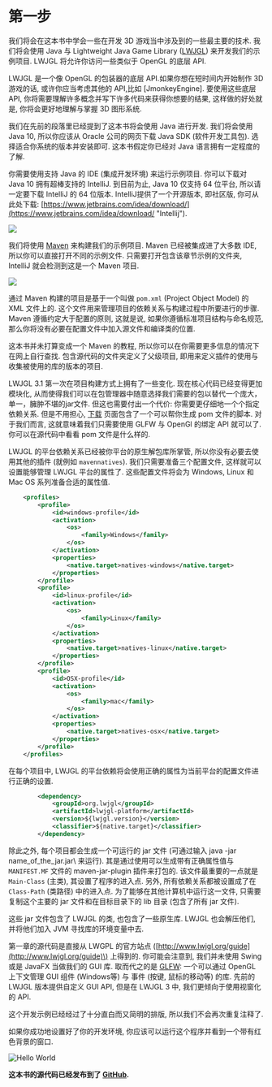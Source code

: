 # 第一步

我们将会在这本书中学会一些在开发 3D 游戏当中涉及到的一些最主要的技术. 我们将会使用 Java 与 Lightweight Java Game Library \([LWJGL](http://www.lwjgl.org/)\) 来开发我们的示例项目. LWJGL 将允许你访问一些类似于 OpenGL 的底层 API.

LWJGL 是一个像 OpenGL 的包装器的底层 API.如果你想在短时间内开始制作 3D 游戏的话, 或许你应当考虑其他的 API,比如 \[JmonkeyEngine\]. 要使用这些底层API, 你将需要理解许多概念并写下许多代码来获得你想要的结果, 这样做的好处就是, 你将会更好地理解与掌握 3D 图形系统.

我们在先前的段落里已经提到了这本书将会使用 Java 进行开发. 我们将会使用 Java 10, 所以你应该从 Oracle 公司的网页下载 Java SDK (软件开发工具包). 选择适合你系统的版本并安装即可. 这本书假定你已经对 Java 语言拥有一定程度的了解.

你需要使用支持 Java 的 IDE (集成开发环境) 来运行示例项目. 你可以下载对 Java 10 拥有超棒支持的 IntelliJ. 到目前为止, Java 10 仅支持 64 位平台, 所以请一定要下载 IntelliJ 的 64 位版本. IntelliJ提供了一个开源版本, 即社区版, 你可从此处下载: [https://www.jetbrains.com/idea/download/](https://www.jetbrains.com/idea/download/ "Intellij").

![](/chapter01/intellij.png)

我们将使用 [Maven](https://maven.apache.org/) 来构建我们的示例项目. Maven 已经被集成进了大多数 IDE, 所以你可以直接打开不同的示例文件. 只需要打开包含该章节示例的文件夹, IntelliJ 就会检测到这是一个 Maven 项目.

![](/chapter01/maven_project.png)

通过 Maven 构建的项目是基于一个叫做 `pom.xml` \(Project Object Model\) 的 XML 文件上的. 这个文件用来管理项目的依赖关系与构建过程中所要进行的步骤. Maven 遵循约定大于配置的原则, 这就是说, 如果你遵循标准项目结构与命名规范, 那么你将没有必要在配置文件中加入源文件和编译类的位置.

这本书并未打算变成一个 Maven 的教程, 所以你可以在你需要更多信息的情况下在网上自行查找. 包含源代码的文件夹定义了父级项目, 即用来定义插件的使用与收集被使用的库的版本的项目.

LWJGL 3.1 第一次在项目构建方式上拥有了一些变化. 现在核心代码已经变得更加模块化, 从而使得我们可以在包管理器中随意选择我们需要的包以替代一个庞大，单一，臃肿不堪的jar文件. 但这也需要付出一个代价: 你需要更仔细地一个个指定依赖关系. 但是不用担心, [下载](https://www.lwjgl.org/download) 页面包含了一个可以帮你生成 pom 文件的脚本. 对于我们而言, 这就意味着我们只需要使用 GLFW 与 OpenGl 的绑定 API 就可以了. 你可以在源代码中看看 pom 文件是什么样的.

LWJGL 的平台依赖关系已经被你平台的原生解包库所掌管, 所以你没有必要去使用其他的插件 \(就例如 `mavennatives`\). 我们只需要准备三个配置文件, 这样就可以设置能够管理 LWJGL 平台的属性了. 这些配置文件将会为 Windows, Linux 和 Mac OS 系列准备合适的属性值.

```xml
    <profiles>
        <profile>
            <id>windows-profile</id>
            <activation>
                <os>
                    <family>Windows</family>
                </os>
            </activation>
            <properties>
                <native.target>natives-windows</native.target>
            </properties>                
        </profile>
        <profile>
            <id>linux-profile</id>
            <activation>
                <os>
                    <family>Linux</family>
                </os>
            </activation>
            <properties>
                <native.target>natives-linux</native.target>
            </properties>                
        </profile>
        <profile>
            <id>OSX-profile</id>
            <activation>
                <os>
                    <family>mac</family>
                </os>
            </activation>
            <properties>
                <native.target>natives-osx</native.target>
            </properties>
        </profile>
    </profiles>
```

在每个项目中, LWJGL 的平台依赖将会使用正确的属性为当前平台的配置文件进行正确的设置.

```xml
        <dependency>
            <groupId>org.lwjgl</groupId>
            <artifactId>lwjgl-platform</artifactId>
            <version>${lwjgl.version}</version>
            <classifier>${native.target}</classifier>
        </dependency>
```

除此之外, 每个项目都会生成一个可运行的 jar 文件 \(可通过输入 java -jar name\_of\_the\_jar.jar\ 来运行). 其是通过使用可以生成带有正确属性值与 `MANIFEST.MF` 文件的 maven-jar-plugin 插件来打包的. 该文件最重要的一点就是 `Main-Class` (主类), 其设置了程序的进入点. 另外, 所有依赖关系都被设置成了在 `Class-Path` (类路径) 中的进入点. 为了能够在其他计算机中运行这一文件, 只需要复制这个主要的 jar 文件和在目标目录下的 lib 目录 \(包含了所有 jar 文件\).

这些 jar 文件包含了 LWJGL 的类, 也包含了一些原生库. LWJGL 也会解压他们, 并将他们加入 JVM 寻找库的环境变量中去.

第一章的源代码是直接从 LWGPL 的官方站点 \([http://www.lwjgl.org/guide](http://www.lwjgl.org/guide)\) 上得到的. 你可能会注意到, 我们并未使用 Swing 或是 JavaFX 当做我们的 GUI 库. 取而代之的是 [GLFW](www.glfw.org): 一个可以通过 OpenGL 上下文管理 GUI 组件 \(Windows等\) 与 事件 \(按键, 鼠标的移动等\) 的库. 先前的 LWJGL 版本提供自定义 GUI API, 但是在 LWJGL 3 中, 我们更倾向于使用视窗化的 API.

这个开发示例已经经过了十分直白而又简明的排版, 所以我们不会再次重复注释了.

如果你成功地设置好了你的开发环境, 你应该可以运行这个程序并看到一个带有红色背景的窗口.

![Hello World](./hello_world.png)

**这本书的源代码已经发布到了 **[**GitHub**](https://github.com/lwjglgamedev/lwjglbook)**.**

